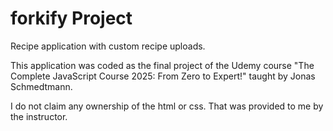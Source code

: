 # forkify Project

Recipe application with custom recipe uploads.

This application was coded as the final project of the Udemy course "The Complete JavaScript Course 2025: From Zero to Expert!" taught by Jonas Schmedtmann.

I do not claim any ownership of the html or css. That was provided to me by the instructor.
